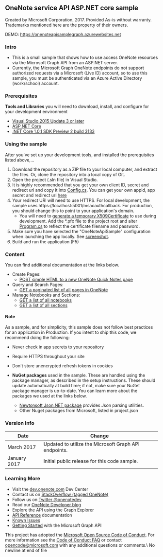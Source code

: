 OneNote service API ASP.NET core sample
---------------------------------------

Created by Microsoft Corporation, 2017. Provided As-is without warranty. Trademarks mentioned here are the property of their owners.

DEMO: https://onenoteapisamplegraph.azurewebsites.net

### Intro

-	This is a small sample that shows how to use access OneNote resources via the Microsoft Graph API from an ASP.NET server.
-	Currently, the Microsoft Graph OneNote endpoints do not support authorized requests via a Microsoft (Live ID) account, so to use this sample, you must be authenticated via an Azure Active Directory (work/school) account.

### Prerequisites

**Tools and Libraries** you will need to download, install, and configure for your development environment
* [Visual Studio 2015 Update 3 or later](http://www.visualstudio.com/en-us/downloads)
* [ASP.NET Core](https://www.asp.net/core)
* [.NET Core 1.0.1 SDK Preview 2 build 3133](https://github.com/dotnet/core/blob/master/release-notes/download-archives/1.0.1-preview2-download.md)

### Using the sample

After you've set up your development tools, and installed the prerequisites listed above,...

1.	Download the repository as a ZIP file to your local computer, and extract the files. Or, clone the repository into a local copy of Git.
2.	Open the project (.sln file) in Visual Studio.
3.	It is highly recommended that you get your own client ID, secret and redirect uri and copy it into [Config.cs](https://github.com/OneNoteDev/OneNoteApiSampleAspNetCore/blob/master/src/OneNoteApiSample/Config.cs#L9). You can get your own appid, app secret and redirect uri [here](http://developer.microsoft.com/en-us/graph/docs/authorization/auth_register_app_v2)
4.	Your redirect URI will need to use HTTPS. For local development, the sample uses https://localhost:5001/msaoauthcallback. For production, you should change this to point to your application's domain.
	-	You will need to [generate a temporary X509Certificate](https://msdn.microsoft.com/en-us/library/ms733813(v=vs.110).aspx) to use during development. Add the \*.pfx file to the project root and alter [Program.cs](https://github.com/OneNoteDev/MsGraph_OneNoteApiSampleAspNetCore/blob/master/src/OneNoteApiSample/Program.cs#L17) to reflect the certificate filename and password.
5.	Make sure you have selected the "OneNoteApiSample" configuration when launching the app locally. See [screenshot](https://github.com/OneNoteDev/OneNoteApiSampleAspNetCore/blob/master/images/OneNoteApiSampleConfiguration.PNG).
6.	Build and run the application (F5)

### Content

You can find additional documentation at the links below.

-	Create Pages:
	-	[POST simple HTML to a new OneNote Quick Notes page](https://developer.microsoft.com/en-us/graph/docs/api-reference/beta/api/notes_post_pages)
-	Query and Search Pages:
	-	[GET a paginated list of all pages in OneNote](https://developer.microsoft.com/en-us/graph/docs/api-reference/beta/api/notes_list_pages)
-	Manage Notebooks and Sections:
	-	[GET a list of all notebooks](https://developer.microsoft.com/en-us/graph/docs/api-reference/beta/api/notes_list_notebooks)
	-	[GET a list of all sections](https://developer.microsoft.com/en-us/graph/docs/api-reference/beta/api/notes_list_sections)

#### Note

As a sample, and for simplicity, this sample does not follow best practices for an application in Production. If you intent to ship this code, we recommend doing the following:

-	Never check in app secrets to your repository
-	Require HTTPS throughout your site
-	Don't store unencrypted refresh tokens in cookies

-	**NuGet packages** used in the sample. These are handled using the package manager, as described in the setup instructions. These should update automatically at build time; if not, make sure your NuGet package manager is up-to-date. You can learn more about the packages we used at the links below.

	-	[Newtonsoft Json.NET package](http://newtonsoft.com/) provides Json parsing utilities.
	-	Other Nuget packages from Microsoft, listed in project.json

### Version Info

| Date         | Change                                                |
|--------------|-------------------------------------------------------|
| March 2017   | Updated to utilize the Microsoft Graph API endpoints. |
| January 2017 | Initial public release for this code sample.          |

### Learning More

-	Visit the [dev.onenote.com](http://dev.onenote.com) Dev Center
-	Contact us on [StackOverflow (tagged OneNote)](http://go.microsoft.com/fwlink/?LinkID=390182)
-	Follow us on [Twitter @onenotedev](http://www.twitter.com/onenotedev)
-	Read our [OneNote Developer blog](http://go.microsoft.com/fwlink/?LinkID=390183)
-	Explore the API using the [Graph Explorer](https://developer.microsoft.com/en-us/graph/graph-explorer)
-	[API Reference](https://developer.microsoft.com/en-us/graph/docs/api-reference/beta/resources/notes) documentation
-	[Known Issues](https://developer.microsoft.com/en-us/graph/docs/overview/release_notes)
-	[Getting Started](https://developer.microsoft.com/en-us/graph/docs/get-started/get-started) with the Microsoft Graph API

This project has adopted the [Microsoft Open Source Code of Conduct](https://opensource.microsoft.com/codeofconduct/). For more information see the [Code of Conduct FAQ](https://opensource.microsoft.com/codeofconduct/faq/) or contact [opencode@microsoft.com](mailto:opencode@microsoft.com) with any additional questions or comments.\ No newline at end of file
